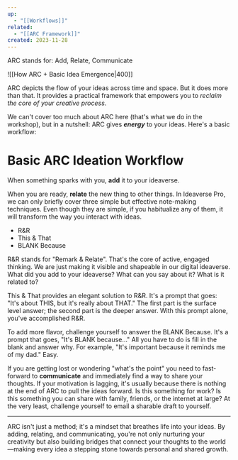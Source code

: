 ```yaml
---
up:
  - "[[Workflows]]"
related:
  - "[[ARC Framework]]"
created: 2023-11-28
---
```

 ARC stands for: Add, Relate, Communicate
 
![[How ARC + Basic Idea Emergence|400]]

ARC depicts the flow of your ideas across time and space. But it does more than that. It provides a practical framework that empowers you to *reclaim the core of your creative process*.

We can't cover too much about ARC here (that's what we do in the workshop), but in a nutshell: ARC gives ***energy*** to your ideas. Here's a basic workflow:

# Basic ARC Ideation Workflow
When something sparks with you, **add** it to your ideaverse.

When you are ready, **relate** the new thing to other things. In Ideaverse Pro, we can only briefly cover three simple but effective note-making techniques. Even though they are simple, if you habitualize any of them, it will transform the way you interact with ideas.

- R&R
- This & That
- BLANK Because

R&R stands for "Remark & Relate". That's the core of active, engaged thinking. We are just making it visible and shapeable in our digital ideaverse. What did you add to your ideaverse? What can you say about it? What is it related to? 

This & That provides an elegant solution to R&R. It's a prompt that goes: "It's about THIS, but it's really about THAT." The first part is the surface level answer; the second part is the deeper answer. With this prompt alone, you've accomplished R&R. 

To add more flavor, challenge yourself to answer the BLANK Because. It's a prompt that goes, "It's BLANK because..." All you have to do is fill in the blank and answer why. For example, "It's important because it reminds me of my dad." Easy. 

If you are getting lost or wondering "what's the point" you need to fast-forward to **communicate** and immediately find a way to share your thoughts. If your motivation is lagging, it's usually because there is nothing at the end of ARC to pull the ideas forward. Is this something for work? Is this something you can share with family, friends, or the internet at large? At the very least, challenge yourself to email a sharable draft to yourself. 

---

ARC isn't just a method; it's a mindset that breathes life into your ideas. By adding, relating, and communicating, you're not only nurturing your creativity but also building bridges that connect your thoughts to the world—making every idea a stepping stone towards personal and shared growth.